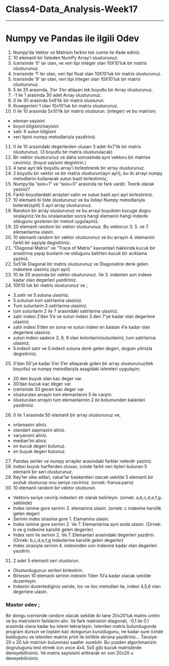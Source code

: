 # Class4-Data_Analysis-Week17

---------------------------------

# Numpy ve Pandas ile ilgili Odev
1.	Numpy’da Vektor ve Matrisin farkini tek cumle ile ifade ediniz.
2.	10 elemanli bir listeden NumPy Array’i olusturunuz.
3.	Icerisinde ‘0’ lar olan, ve veri tipi integer olan 10X10’luk bir matris olusturunuz.
4.	Icerisinde ‘1’ ler olan, veri tipi float olan 10X10’luk bir matris olusturunuz.
5.	Icerisinde ‘9’ lar olan, veri tipi integer olan 10X10’luk bir matris olusturunuz.
6.	5 ile 25 arasinda, 3’er 3’er atlayan tek boyutlu bir Array olusturunuz.
7.	-1 ile 1 arasinda 30 adet Array olusturunuz.
8.	0 ile 30 arasinda 5x6’lik bir matris olusturun.
9.	Kosegenleri 1 olan 10x10’luk bir matris olusturunuz. 
10.	0 ile 10 arasinda 5x10’lik bir matris olusturun. (integer) ve bu matrisin;
  * eleman sayisini
  * boyut bilgisini/sayisini
  * satir X sutun bilgisini
  * veri tipini numpy metodlariyla yazdiriniz.
11.	0 ile 10 arasindaki degerlerden olusan 3 adet 4x7’lik bir matris olusturunuz. (3 boyutlu bir matris olusturulacak) 
12.	Bir vektor olusturunuz ve daha sonrasinda ayni vektoru bir matrise ceviriniz. (boyut sayisini degistirin.)
13.	4 tane ayri tek boyutlu array’i birlestirerek bir array olusturunuz.
14.	2 boyutlu bir vektor ve bir matris olusturun(ayri ayri), bu iki arrayi numpy metodlarini kullanarak sutun bazli birlestiriniz,
15.	Numpy’da “axis=1” ve “axis=0”  arasinda ne fark vardir. Teorik olarak yaziniz?  
16.	Farkli boyutlardaki arraylari satin ve sutun bazli ayri ayri birlestiriniz.
17.	10 elemanli bi liste olusturunuz ve bu listeyi Numpy metodlariyla bolerek(split) 5 ayri array olusturunuz.
18.	Random bir array olusturunuz ve bu arrayi buyukten kucuge dogru siralayiniz.Ve bu siralamadan sonra hangi elemanin hangi indexte oldugunu gosteren bir metod uygulayiniz.
19.	20 elemanli random bir vektor olusturunuz. Bu vektorun 3. 5. ve 7. elemanlarina ulasin.
20.	10 elemanli random bir vektor olusturunuz ve bu arrayin  4. elemanini farkli bir sayiyla degistiriniz.
21.	“Diagonal Matrix” ve “Trace of Matrix”  kavramlari hakkinda kucuk bir arastirma yapip bunlarin ne oldugunu belirten kucuk bir aciklama yaziniz.
22.	5x5’lik Diagonal bir matris olusturunuz ve Diagonaline denk gelen indexlere ulasiniz.(ayri ayri)
23.	10 ile 20 arasinda bir vektor olusturunuz. Ve 3. indexten son indexe kadar olan degerleri yazdiriniz.
24.	10X10 luk bir matris olusturunuz ve ;
* 3.satir ve 5.sutuna ulasiniz.
* 5.sutunun tum satirlarina ulasiniz.
* Tum sutunlarin 2.satirlarina ulasiniz.
* tum sutunlarin 2 ile 7 arasindaki satirlarina ulasiniz.
* satir indexi 2’den 5’e ve sutun indexi 3 den 7’ye kadar olan degerlere ulasiniz.
* satir indexi 5’den en sona ve sutun indexi en bastan 4’e kadar olan degerlere ulasiniz.
* sutun indexi sadece 3, 6, 9 olan kolonlarin(sutunlarin), tum satirlarina ulasiniz.
* 5.indexli satir ve 5.indexli sutuna denk gelen degeri, dogum yilinizla degistiriniz. 
25.	0’dan 50’ye kadar 5’er 5’er atlayarak giden bir array olusturunuz(tek boyutlu) ve numpy metodlariyla asagidaki islemleri uygulayin;
* 20 den buyuk olan kac deger var.
* 30’dan kucuk kac deger var
* icerisinde 33 gecen kac deger var
* olusturulan arrayin tum elemanlarini 5 ile carpin.
* olusturulan arrayin tum elemanlarinin 2 ile bolumunden kalanlari yazdiriniz.

26.	0 ile 1 arasinda 50 elamanli bir array olusturunuz ve;
* orlamasini aliniz.
* standart sapmasini aliniz.
* varyansini aliniz.
* median’ini aliniz.
* en kucuk degeri bulunuz.
* en buyuk degeri bulunuz.
27.	Pandas seriler ve numpy arrayler arasindaki farklar nelerdir yaziniz.
28.	Indexi buyuk harflerden olusan, icinde farkli veri tipleri bulunan 5 elemanli bir seri olusturunuz.
29.	Key’ler ulke adlari, value’lar baskentleri olacak sekilde 5 elemanli bir sozluk olusturup onu seriye ceviriniz. (ornek: fransa:paris)
30.	10 elemanli random bir vektor olusturun.
* Vektoru seriye cevirip indexleri str olarak belirleyin. 
(ornek: a,b,c,d,e,f,g.. seklinde)
* Index ismine gore serinin 3. elemanina ulasin. 
(ornek: c indexine karsilik gelen deger)
* Serinin index sirasina gore 1. Elamanina ulasin.
* Index ismine gore serinin  2. Ve 7. Elemanlarina ayni anda ulasin. 
(Ornek: b ve g indexine karsilik gelen degerler)
* Index ismi ile serinin 2. Ve 7. Elemanlari arasindaki degerleri yazdirin.
(Ornek: b,c,d,e,f,g indexlerine karsilik gelen degerler)
* Index sirasiyla serinin 4. indexinden son indexine kadar olan degerleri yazdirin.
31.	2 adet 5 elemanli seri olusturun.
* Olusturdugunuz serileri birlestirin.
* Birlesen 10 elemanli serinin indexini 1’den 10’a kadar olacak sekilde duzenleyin.
* Indexini duzenlediginiz seride, loc ve iloc metodlari ile, indexi 4,5,6 olan degerlere ulasin.


### Master odev ; 
Bir dongu icerisinde random olacak sekilde iki tane 20x20’luk matris uretin ve bu matrislerin farklarini alin.
Ve fark matrisinin diagonali,  -0.1 ile 0.1  arasinda olana kadar bu islemi tekrarlayin.
Istenilen matris bulundugunda program dursun ve  toplam kac dongunun kuruldugunu,  ne kadar sure icinde buldugunu ve  istenilen  matrisi  print ile birlikte ekrana yazdiriniz...
Tavsiye: 20 x 20 luk matrisin bulunmasi saatler surebilir. Bu yuzden algoritmanizin dogrulugunu test etmek icin once 4x4, 5x5 gibi kucuk matrislerde deneyebilirsiniz. Ve matris sayisisini arttirarak en son 20x20 u deneyebilirsiniz.
